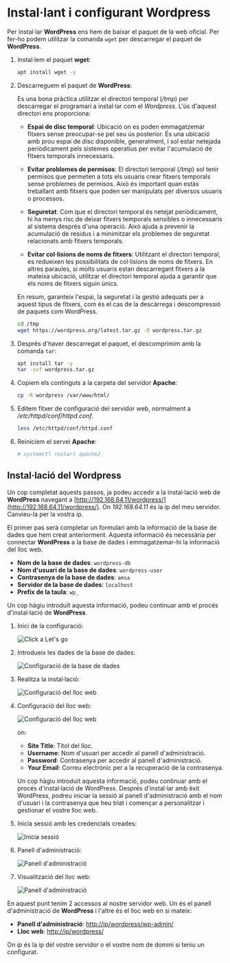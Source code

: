 # Instal·lant i configurant Wordpress

Per instal·lar **WordPress** ens hem de baixar el paquet de la web oficial. Per fer-ho podem utilitzar la comanda `wget` per descarregar el paquet de **WordPress**.

1. Instal·lem el paquet **wget**:

    ```bash
    apt install wget -y
    ```

2. Descarreguem el paquet de **WordPress**:

    Es una bona pràctica utilitzar el directori temporal (*/tmp*) per descarregar el programari a instal·lar com el *Wordpress*. L'ús d'aquest directori ens proporciona:

   * **Espai de disc temporal**: Ubicació on es poden emmagatzemar fitxers sense preocupar-se pel seu ús posterior. És una ubicació amb prou espai de disc disponible, generalment, i sol estar netejada periòdicament pels sistemes operatius per evitar l'acumulació de fitxers temporals innecessaris.

   * **Evitar problemes de permisos**: El directori temporal (*/tmp*) sol tenir permisos que permeten a tots els usuaris crear fitxers temporals sense problemes de permisos. Això és important quan estàs treballant amb fitxers que poden ser manipulats per diversos usuaris o processos.

   * **Seguretat**: Com que el directori temporal és netejat periòdicament, hi ha menys risc de deixar fitxers temporals sensibles o innecessaris al sistema després d'una operació. Això ajuda a prevenir la acumulació de residus i a minimitzar els problemes de seguretat relacionats amb fitxers temporals.

   * **Evitar col·lisions de noms de fitxers**: Utilitzant el directori temporal, es redueixen les possibilitats de col·lisions de noms de fitxers. En altres paraules, si molts usuaris estan descarregant fitxers a la mateixa ubicació, utilitzar el directori temporal ajuda a garantir que els noms de fitxers siguin únics.

   En resum, garanteix l'espai, la seguretat i la gestió adequats per a aquest tipus de fitxers, com és el cas de la descàrrega i descompressió de paquets com WordPress.

    ```bash
    cd /tmp
    wget https://wordpress.org/latest.tar.gz -O wordpress.tar.gz
    ```

3. Després d'haver descarregat el paquet, el descomprimim amb la comanda `tar`:

    ```bash
    apt install tar -y
    tar -xvf wordpress.tar.gz
    ```

4. Copiem els continguts a la carpeta del servidor **Apache**:

    ```bash
    cp -R wordpress /var/www/html/
    ```

5. Editem fitxer de configuració del servidor web, normalment a */etc/httpd/conf/httpd.conf*.

    ```bash
    less /etc/httpd/conf/httpd.conf
    ```

6. Reiniciem el servei **Apache**:

    ```bash
    # systemctl restart apache2
    ```

## Instal·lació del Wordpress

Un cop completat aquests passos, ja podeu accedir a la instal·lació web de **WordPress** navegant a [http://192.168.64.11/wordpress/](http://192.168.64.11/wordpress/). On *192.168.64.11* és la ip del meu servidor. Canvieu-la per la vostra ip. 

El primer pas serà completar un formulari amb la informació de la base de dades que hem creat anteriorment. Aquesta informació és necessària per connectar **WordPress** a la base de dades i emmagatzemar-hi la informació del lloc web.

* **Nom de la base de dades**: `wordpress-db`
* **Nom d'usuari de la base de dades**: `wordpress-user`
* **Contrasenya de la base de dades**: `amsa`
* **Servidor de la base de dades**: `localhost`
* **Prefix de la taula**: `wp_`

Un cop hàgiu introduït aquesta informació, podeu continuar amb el procés d'instal·lació de **WordPress**.


1. Inici de la configuració:

    ![Click a Let's go](../figures/wordpress-mono/wp1.png)

2. Introdueix les dades de la base de dades:

    ![Configuració de la base de dades](../figures/wordpress-mono/wp2.png)

3. Realitza la instal·lació:

    ![Configuració del lloc web](../figures/wordpress-mono/wp3.png)

4. Configuració del lloc web:

    ![Configuració del lloc web](../figures/wordpress-mono/wp4.png)

    on:

    * **Site Title**: Títol del lloc.
    * **Username**: Nom d'usuari per accedir al panell d'administració.
    * **Password**: Contrasenya per accedir al panell d'administració.
    * **Your Email**: Correu electrònic per a la recuperació de la contrasenya.

    Un cop hàgiu introduït aquesta informació, podeu continuar amb el procés d'instal·lació de WordPress. Després d'instal·lar amb èxit WordPress, podreu iniciar la sessió al panell d'administració amb el nom d'usuari i la contrasenya que heu triat i començar a personalitzar i gestionar el vostre lloc web.
  
5. Inicia sessió amb les credencials creades:

    ![Inicia sessió](../figures/wordpress-mono/wp5.png)

6. Panell d'administració:

    ![Panell d'administració](../figures/wordpress-mono/wp6.png)

7. Visualització del lloc web:

    ![Panell d'administració](../figures/wordpress-mono/wp7.png)

En aquest punt tenim 2 accessos al nostre servidor web. Un és el panell d'administració de **WordPress** i l'altre és el lloc web en si mateix:

* **Panell d'administració**: [http://ip/wordpress/wp-admin/](http://ip/wordpress/wp-admin/)
* **Lloc web**: [http://ip/wordpress/](http://ip/wordpress/)

On *ip* és la ip del vostre servidor o el vostre nom de domini si teniu un configurat.
